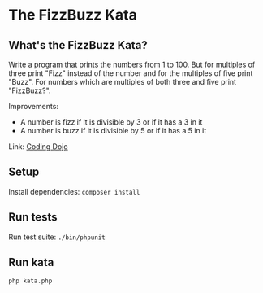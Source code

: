 # The FizzBuzz Kata 

## What's the FizzBuzz Kata?
Write a program that prints the numbers from 1 to 100. But for multiples of three print "Fizz" instead of the number and for the multiples of five print "Buzz". For numbers which are multiples of both three and five print "FizzBuzz?".

Improvements:
- A number is fizz if it is divisible by 3 or if it has a 3 in it
- A number is buzz if it is divisible by 5 or if it has a 5 in it

Link: [Coding Dojo](http://codingdojo.org/kata/FizzBuzz/)

## Setup
Install dependencies:
``composer install``

## Run tests
Run test suite:
``./bin/phpunit``

## Run kata
``php kata.php`` 

